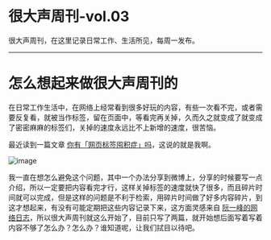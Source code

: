 # 很大声周刊-vol.03
很大声周刊，在这里记录日常工作、生活所见，每周一发布。
***
# 怎么想起来做很大声周刊的

在日常工作生活中，在网络上经常看到很多好玩的内容，有些一次看不完，或者需要反复看，就被当作标签，留在页面中，等看完再关掉，久而久之就变成了就变成了密密麻麻的标签们，关掉的速度永远比不上新增的速度，很苦恼。

最近读到一篇文章 [你有「网页标签囤积症」吗](http://jandan.net/p/108709)，这说的就是我啊。

![image](https://user-images.githubusercontent.com/20842136/118779002-34da8d00-b8bd-11eb-9d0c-e4d7c1236c89.png)

我一直在想怎么避免这个问题，其中一个办法分享到微博上，分享的时候要写一点介绍，所以一定要把内容看完才行，这样关掉标签的速度就快了很多，而且碎片时间就可以完成，但是这样的问题是不利于检索，用碎片时间做了好多内容碎片，到这才想起来，有没有可能定期把这些内容记录下来，这方面灵感来自 [阮一峰的网络日志](http://www.ruanyifeng.com/blog/)，所以很大声周刊就这么开始了，目前只写了两篇，就开始想后面写着写着内容不够了怎么办？怎么办？谁知道呢，让我们拭目以待吧。